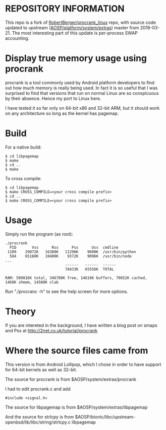 # REPOSITORY INFORMATION

This repo is a fork of [RobertBerger/procrank_linux](https://github.com/RobertBerger/procrank_linux) repo, with source code updated to upstream ([AOSP/platform/system/extras](https://android.googlesource.com/platform/system/extras/)) master from 2018-03-21. The most interesting part of this update is per-process SWAP accounting.

# Display true memory usage using procrank

procrank is a tool commonly used by Android platform developers to find out
how much memory is really being used. In fact it is so useful that I was
surprised to find that versions that run on normal Linux are so conspicuous
by their absence. Hence my port to Linux here.

I have tested it so far only on 64-bit x86 and 32-bit ARM, but it should work
on any architecture so long as the kernel has pagemap.

# Build

For a native build:

```
$ cd libpagemap
$ make
$ cd ..
$ make
```

To cross compile:

```
$ cd libpagemap
$ make CROSS_COMPILE=<your cross compile prefix>
$ cd ..
$ make CROSS_COMPILE=<your cross compile prefix>
```

# Usage

Simply run the program (as root):

```
./procrank 
  PID       Vss      Rss      Pss      Uss  cmdline
 1109    29072K   16388K   11296K    9600K  /usr/bin/python
  584    65160K   10400K    9372K    9096K  /usr/bin/node
...
                           ------   ------  ------
                           78433K   65556K  TOTAL

RAM: 509016K total, 346780K free, 14616K buffers, 70652K cached,
1468K shmem, 14580K slab
```

Run "./procranc -h" to see the help screen for more options.

# Theory

If you are intereted in the  background, I have written a blog post on smaps
and Pss at http://2net.co.uk/tutorial/procrank

# Where the source files came from

This version is from Android Lollipop, which I chose in order to have support
for 64-bit kernels as well as 32-bit.

The source for procrank is from $AOSP/system/extras/procrank

I had to edit procrank.c and add
```
#include <signal.h>
```

The source for libpagemap is from $AOSP/system/extras/libpagemap

And the source for strlcpy is from
$AOSP/bionic/libc/upstream-openbsd/lib/libc/string/strlcpy.c libpagemap

